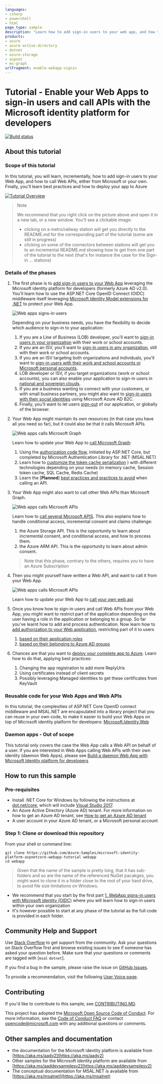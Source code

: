 ```yaml
---
languages:
- csharp
- powershell
- html
page_type: sample
description: "Learn how to add sign-in users to your web app, and how to call web APIs, either from Microsoft or your own."
products:
- azure
- azure-active-directory
- dotnet
- azure-storage
- aspnet
- ms-graph
urlFragment: enable-webapp-signin
---
```


# Tutorial - Enable your Web Apps to sign-in users and call APIs with the Microsoft identity platform for developers

[![Build status](https://identitydivision.visualstudio.com/IDDP/_apis/build/status/AAD%20Samples/.NET%20client%20samples/ASP.NET%20Core%20Web%20App%20tutorial)](https://identitydivision.visualstudio.com/IDDP/_build/latest?definitionId=819)

## About this tutorial

### Scope of this tutorial

In this tutorial, you will learn, incrementally, how to add sign-in users to your Web App, and how to call Web APIs, either from Microsoft or your own. Finally, you'll learn best practices and how to deploy your app to Azure

[![Tutorial Overview](./ReadmeFiles/aspnetcore-webapp-tutorial.svg)](https://github.com/Azure-Samples/active-directory-aspnetcore-webapp-openidconnect-v2/raw/master/ReadmeFiles/aspnetcore-webapp-tutorial-alt.svg?sanitize=true)

> Note
>
> We recommend that you right click on the picture above and open it in a new tab, or a new window. You'll see a clickable image:
>
> - clicking on a metro/railway station will get you directly to the README.md for the corresponding part of the tutorial (some are still in progress)
> - clicking on some of the connectors between stations will get you to an incremental README.md showing how to get from one part of the tutorial to the next (that's for instance the case for the Sign-in ... stations)

### Details of the phases

1. The first phase is to [add sign-in users to your Web App](1-WebApp-OIDC) leveraging the Microsoft identity platform for developers (formerly Azure AD v2.0). You'll learn how to use  the ASP.NET Core OpenID Connect (OIDC) middleware itself leveraging [Microsoft Identity Model extensions for .NET](https://github.com/AzureAD/azure-activedirectory-identitymodel-extensions-for-dotnet/wiki) to protect your Web App.

   ![Web apps signs-in users](ReadmeFiles/Web-app-signs-in-users.svg)

   Depending on your business needs, you have the flexibility to decide which audience to sign-in to your application:
   1. If you are a Line of Business (LOB) developer, you'll want to [sign-in users in your organization](./1-WebApp-OIDC/1-1-MyOrg) with their work or school accounts.
   1. If you are an ISV, you'll want to [sign-in users in any organization](./1-WebApp-OIDC/1-2-AnyOrg), still  with their work or school accounts.
   1. If you are an ISV targeting both organizations and individuals, you'll want to [sign-in users with their work and school accounts or Microsoft personal accounts](./1-WebApp-OIDC/1-3-AnyOrgOrPersonal).
   1. LOB developer or ISV, if you target organizations (work or school accounts), you can also enable your application to sign-in users in [national and sovereign clouds](./1-WebApp-OIDC/1-4-Sovereign).
   1. If you are a business wanting to connect with your customers, or with small business partners, you might also want to [sign-in users with their social identities](./1-WebApp-OIDC/1-5-B2C) using Microsoft Azure AD B2C.
   1. Finally, you'll want to let users [sign-out](./1-WebApp-OIDC/1-6-SignOut) of our application, or globally of the browser.

2. Your Web App might maintain its own resources (in that case you have all you need so far), but it could also be that it calls Microsoft APIs.

   ![Web apps calls Microsoft Graph](ReadmeFiles/Web-app-calls-Microsoft-Graph.svg)

   Learn how to update your Web App to [call Microsoft Graph](2-WebApp-graph-user):

   1. Using the [authorization code flow](2-WebApp-graph-user/2-1-Call-MSGraph), initiated by ASP.NET Core, but completed by Microsoft Authentication Library for .NET (MSAL.NET)
   2. Learn how to [customize the token cache serialization](2-WebApp-graph-user/2-2-TokenCache)
) with different technologies depending on your needs (in memory cache, Session token cache, SQL Cache, Redis Cache)
   3. Learn the [**Planned**]  [best practices and practices to avoid](./2-WebApp-graph-user/2-3-Best-Practices) when calling an API.

3. Your Web App might also want to call other Web APIs than Microsoft Graph.

   ![Web apps calls Microsoft APIs](ReadmeFiles/web-app-calls-microsoft-apis.svg)

   Learn how to [call several Microsoft APIS](./3-WebApp-multi-APIs). This also explains how to handle conditional access, incremental consent and claims challenge:

   1. the Azure Storage API. This is the opportunity to learn about incremental consent, and conditional access, and how to process them.
   2. the Azure ARM API. This is the opportunity to learn about admin consent.

   > Note that this phase, contrary to the others, requires you to have an Azure Subscription

4. Then you might yourself have written a Web API, and want to call it from your Web App.

   ![Web apps calls Microsoft APIs](ReadmeFiles/web-app-calls-your-api.svg)

   Learn how to update your Web App to [call your own web api](./4-WebApp-your-API)

5. Once you know how to sign-in users and call Web APIs from your Web App, you might want to restrict part of the application depending on the user having a role in the application or belonging to a group. So far you've learnt how to add and process authentication. Now learn how to [add authorization to your Web application](./5-WebApp-AuthZ), restricting part of it to users

   1. [based on their application roles](./5-WebApp-AuthZ/5-1-Roles)
   2. [based on their belonging to Azure AD groups](./5-WebApp-AuthZ/5-2-Groups)

6. Chances are that you want to [deploy your complete app to Azure](./6-Deploy-to-Azure). Learn how to do that, applying best practices:

   1. Changing the app registration to add more ReplyUris
   2. Using certificates instead of client secrets
   3. Possibly leveraging Managed identities to get these certificates from KeyVault

### Reusable code for your Web Apps and Web APIs

In this tutorial, the complexities of ASP.NET Core OpenID connect middleware and MSAL.NET are encapsulated into a library project that you can reuse in your own code, to make it easier to build your Web Apps on top of Microsoft identity platform for developers: [Microsoft.Identity.Web](Microsoft.Identity.Web)

### Daemon apps  - Out of scope

This tutorial only covers the case the Web App calls a Web API on behalf of a user. If you are interested in Web Apps calling Web APIs with their own identity (daemon Web Apps), please see [Build a daemon Web App with Microsoft Identity platform for developers](https://github.com/Azure-Samples/active-directory-dotnet-daemon-v2)

## How to run this sample

### Pre-requisites

- Install .NET Core for Windows by following the instructions at [dot.net/core](https://dot.net/core), which will include [Visual Studio 2017](https://aka.ms/vsdownload).
- An Azure Active Directory (Azure AD) tenant. For more information on how to get an Azure AD tenant, see [How to get an Azure AD tenant](https://docs.microsoft.com/azure/active-directory/develop/quickstart-create-new-tenant)
- A user account in your Azure AD tenant, or a Microsoft personal account

### Step 1:  Clone or download this repository

From your shell or command line:

```Shell
git clone https://github.com/Azure-Samples/microsoft-identity-platform-aspnetcore-webapp-tutorial webapp
cd webapp
```

> Given that the name of the sample is pretty long, that it has sub-folders and so are the name of the referenced NuGet pacakges, you might want to clone it in a folder close to the root of your hard drive, to avoid file size limitations on Windows.

- We recommend that you start by the first part [1. WebApp signs-in users with Microsoft identity (OIDC)](1-WebApp-OIDC) where you will learn how to sign-in users within your own organization
- It's however possible to start at any phase of the tutorial as the full code is provided in each folder.

## Community Help and Support

Use [Stack Overflow](http://stackoverflow.com/questions/tagged/msal) to get support from the community.
Ask your questions on Stack Overflow first and browse existing issues to see if someone has asked your question before.
Make sure that your questions or comments are tagged with [`msal` `dotnet`].

If you find a bug in the sample, please raise the issue on [GitHub Issues](../../issues).

To provide a recommendation, visit the following [User Voice page](https://feedback.azure.com/forums/169401-azure-active-directory).

## Contributing

If you'd like to contribute to this sample, see [CONTRIBUTING.MD](/CONTRIBUTING.md).

This project has adopted the [Microsoft Open Source Code of Conduct](https://opensource.microsoft.com/codeofconduct/). For more information, see the [Code of Conduct FAQ](https://opensource.microsoft.com/codeofconduct/faq/) or contact [opencode@microsoft.com](mailto:opencode@microsoft.com) with any additional questions or comments.

## Other samples and documentation

- the documentation for the Microsoft identity platform is available from [https://aka.ms/aadv2](https://aka.ms/aadv2)
- Other samples for the Microsoft identity platform are available from [https://aka.ms/aaddevsamplesv2](https://aka.ms/aaddevsamplesv2)
- The conceptual documentation for MSAL.NET is available from [https://aka.ms/msalnet](https://aka.ms/msalnet)
